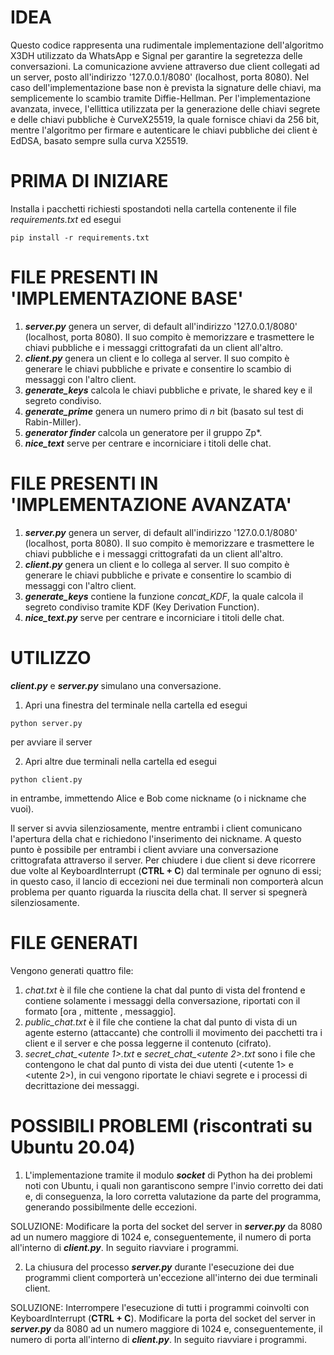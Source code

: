 
# IDEA

Questo codice rappresenta una rudimentale implementazione dell'algoritmo X3DH utilizzato da WhatsApp e Signal per garantire la segretezza delle conversazioni. La comunicazione avviene attraverso due client collegati ad un server, posto all'indirizzo '127.0.0.1/8080' (localhost, porta 8080). 
Nel caso dell'implementazione base non è prevista la signature delle chiavi, ma semplicemente lo scambio tramite Diffie-Hellman.
Per l'implementazione avanzata, invece, l'ellittica utilizzata per la generazione delle chiavi segrete e delle chiavi pubbliche è CurveX25519, la quale fornisce chiavi da 256 bit, mentre l'algoritmo per firmare e autenticare le chiavi pubbliche dei client è EdDSA, basato sempre sulla curva X25519.

# PRIMA DI INIZIARE

Installa i pacchetti richiesti spostandoti nella cartella contenente il file *requirements.txt* ed esegui
```
pip install -r requirements.txt

```
# FILE PRESENTI IN 'IMPLEMENTAZIONE BASE'

1) ***server.py*** genera un server, di default all'indirizzo '127.0.0.1/8080' (localhost, porta 8080). Il suo compito è memorizzare e trasmettere le chiavi pubbliche e i messaggi crittografati da un client all'altro.
2) ***client.py*** genera un client e lo collega al server. Il suo compito è generare le chiavi pubbliche e private e consentire lo scambio di messaggi con l'altro client.
3) ***generate_keys*** calcola le chiavi pubbliche e private, le shared key e il segreto condiviso.
4) ***generate_prime*** genera un numero primo di *n* bit (basato sul test di Rabin-Miller).
5) ***generator finder*** calcola un generatore per il gruppo Zp*.
6) ***nice_text*** serve per centrare e incorniciare i titoli delle chat.

# FILE PRESENTI IN 'IMPLEMENTAZIONE AVANZATA'

1) ***server.py*** genera un server, di default all'indirizzo '127.0.0.1/8080' (localhost, porta 8080). Il suo compito è memorizzare e trasmettere le chiavi pubbliche e i messaggi crittografati da un client all'altro.
2) ***client.py*** genera un client e lo collega al server. Il suo compito è generare le chiavi pubbliche e private e consentire lo scambio di messaggi con l'altro client.
3) ***generate_keys*** contiene la funzione *concat_KDF*, la quale calcola il segreto condiviso tramite KDF (Key Derivation Function).
4) ***nice_text.py*** serve per centrare e incorniciare i titoli delle chat.

# UTILIZZO

***client.py*** e ***server.py*** simulano una conversazione.

1) Apri una finestra del terminale nella cartella ed esegui 
```
python server.py

```

per avviare il server

2) Apri altre due terminali nella cartella ed esegui
```
python client.py

```

in entrambe, immettendo Alice e Bob come nickname (o i nickname che vuoi).

Il server si avvia silenziosamente, mentre entrambi i client comunicano l'apertura della chat e richiedono l'inserimento dei nickname.
A questo punto è possibile per entrambi i client avviare una conversazione crittografata attraverso il server.
Per chiudere i due client si deve ricorrere due volte al KeyboardInterrupt (**CTRL + C**) dal terminale per ognuno di essi; in questo caso, il lancio di eccezioni nei due terminali non comporterà alcun problema per quanto riguarda la riuscita della chat.
Il server si spegnerà silenziosamente.

# FILE GENERATI

Vengono generati quattro file:

1) *chat.txt* è il file che contiene la chat dal punto di vista del frontend e contiene solamente i messaggi della conversazione, riportati con il formato [ora , mittente , messaggio].
2) *public_chat.txt* è il file che contiene la chat dal punto di vista di un agente esterno (attaccante) che controlli il movimento dei pacchetti tra i client e il server e che possa leggerne il contenuto (cifrato).
3) *secret_chat_<utente 1>.txt* e *secret_chat_<utente 2>.txt* sono i file che contengono le chat dal punto di vista dei due utenti (<utente 1> e <utente 2>), in cui vengono riportate le chiavi segrete e i processi di decrittazione dei messaggi. 

# POSSIBILI PROBLEMI (riscontrati su Ubuntu 20.04)

1) L'implementazione tramite il modulo ***socket*** di Python ha dei problemi noti con Ubuntu, i quali non garantiscono sempre l'invio corretto dei dati e, di conseguenza, la loro corretta valutazione da parte del programma, generando possibilmente delle eccezioni.

SOLUZIONE: Modificare la porta del socket del server in ***server.py*** da 8080 ad un numero maggiore di 1024 e, conseguentemente, il numero di porta all'interno di ***client.py***. In seguito riavviare i programmi.

2) La chiusura del processo ***server.py*** durante l'esecuzione dei due programmi client comporterà un'eccezione all'interno dei due terminali client. 

SOLUZIONE: Interrompere l'esecuzione di tutti i programmi coinvolti con KeyboardInterrupt (**CTRL + C**). Modificare la porta del socket del server in ***server.py*** da 8080 ad un numero maggiore di 1024 e, conseguentemente, il numero di porta all'interno di ***client.py***. In seguito riavviare i programmi.




